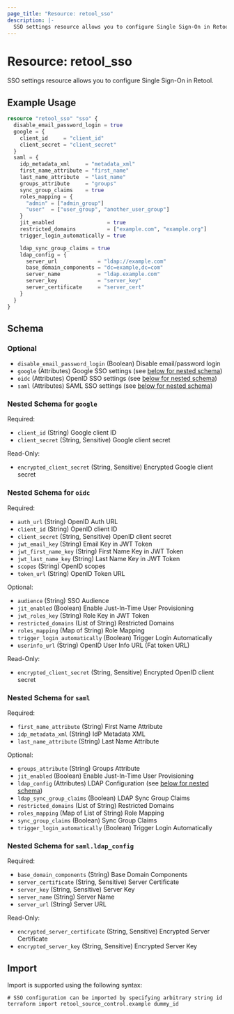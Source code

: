 ```yaml
---
page_title: "Resource: retool_sso"
description: |-
  SSO settings resource allows you to configure Single Sign-On in Retool.
---
```


# Resource: retool_sso

SSO settings resource allows you to configure Single Sign-On in Retool.

## Example Usage

```terraform
resource "retool_sso" "sso" {
  disable_email_password_login = true
  google = {
    client_id     = "client_id"
    client_secret = "client_secret"
  }
  saml = {
    idp_metadata_xml     = "metadata_xml"
    first_name_attribute = "first_name"
    last_name_attribute  = "last_name"
    groups_attribute     = "groups"
    sync_group_claims    = true
    roles_mapping = {
      "admin" = ["admin_group"]
      "user"  = ["user_group", "another_user_group"]
    }
    jit_enabled                 = true
    restricted_domains          = ["example.com", "example.org"]
    trigger_login_automatically = true

    ldap_sync_group_claims = true
    ldap_config = {
      server_url             = "ldap://example.com"
      base_domain_components = "dc=example,dc=com"
      server_name            = "ldap.example.com"
      server_key             = "server_key"
      server_certificate     = "server_cert"
    }
  }
}
```

<!-- schema generated by tfplugindocs -->
## Schema

### Optional

- `disable_email_password_login` (Boolean) Disable email/password login
- `google` (Attributes) Google SSO settings (see [below for nested schema](#nestedatt--google))
- `oidc` (Attributes) OpenID SSO settings (see [below for nested schema](#nestedatt--oidc))
- `saml` (Attributes) SAML SSO settings (see [below for nested schema](#nestedatt--saml))

<a id="nestedatt--google"></a>
### Nested Schema for `google`

Required:

- `client_id` (String) Google client ID
- `client_secret` (String, Sensitive) Google client secret

Read-Only:

- `encrypted_client_secret` (String, Sensitive) Encrypted Google client secret


<a id="nestedatt--oidc"></a>
### Nested Schema for `oidc`

Required:

- `auth_url` (String) OpenID Auth URL
- `client_id` (String) OpenID client ID
- `client_secret` (String, Sensitive) OpenID client secret
- `jwt_email_key` (String) Email Key in JWT Token
- `jwt_first_name_key` (String) First Name Key in JWT Token
- `jwt_last_name_key` (String) Last Name Key in JWT Token
- `scopes` (String) OpenID scopes
- `token_url` (String) OpenID Token URL

Optional:

- `audience` (String) SSO Audience
- `jit_enabled` (Boolean) Enable Just-In-Time User Provisioning
- `jwt_roles_key` (String) Role Key in JWT Token
- `restricted_domains` (List of String) Restricted Domains
- `roles_mapping` (Map of String) Role Mapping
- `trigger_login_automatically` (Boolean) Trigger Login Automatically
- `userinfo_url` (String) OpenID User Info URL (Fat token URL)

Read-Only:

- `encrypted_client_secret` (String, Sensitive) Encrypted OpenID client secret


<a id="nestedatt--saml"></a>
### Nested Schema for `saml`

Required:

- `first_name_attribute` (String) First Name Attribute
- `idp_metadata_xml` (String) IdP Metadata XML
- `last_name_attribute` (String) Last Name Attribute

Optional:

- `groups_attribute` (String) Groups Attribute
- `jit_enabled` (Boolean) Enable Just-In-Time User Provisioning
- `ldap_config` (Attributes) LDAP Configuration (see [below for nested schema](#nestedatt--saml--ldap_config))
- `ldap_sync_group_claims` (Boolean) LDAP Sync Group Claims
- `restricted_domains` (List of String) Restricted Domains
- `roles_mapping` (Map of List of String) Role Mapping
- `sync_group_claims` (Boolean) Sync Group Claims
- `trigger_login_automatically` (Boolean) Trigger Login Automatically

<a id="nestedatt--saml--ldap_config"></a>
### Nested Schema for `saml.ldap_config`

Required:

- `base_domain_components` (String) Base Domain Components
- `server_certificate` (String, Sensitive) Server Certificate
- `server_key` (String, Sensitive) Server Key
- `server_name` (String) Server Name
- `server_url` (String) Server URL

Read-Only:

- `encrypted_server_certificate` (String, Sensitive) Encrypted Server Certificate
- `encrypted_server_key` (String, Sensitive) Encrypted Server Key

## Import

Import is supported using the following syntax:

```shell
# SSO configuration can be imported by specifying arbitrary string id
terraform import retool_source_control.example dummy_id
```

